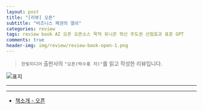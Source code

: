 ```yaml
---  
layout: post  
title: "[리뷰] 오픈"  
subtitle: "비즈니스 패권의 열쇠"  
categories: review  
tags: review book AI 오픈 오픈소스 목적 유니콘 혁신 주도권 선점효과 표준 GPT   
comments: true  
header-img: img/review/review-book-open-1.png
---  
```

  
> `한빛미디어` 출판사의 `"오픈(박수홍 저)"`를 읽고 작성한 리뷰입니다.  

![표지](https://theorydb.github.io/assets/img/review/review-book-open-1.png)  

---

>   





---

* [책소개 - 오픈](https://www.yes24.com/Product/Goods/133872990)
